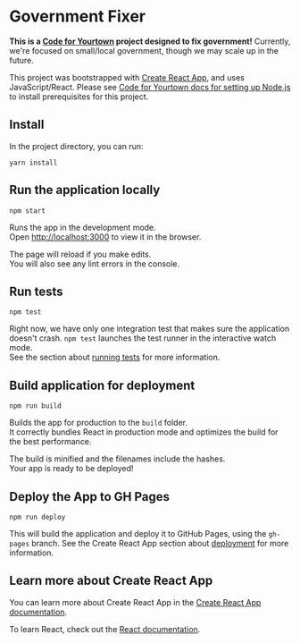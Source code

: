 # Government Fixer

**This is a [Code for Yourtown](https://yourtown.code) project designed to fix government!** Currently, we're focused on small/local government, though we may scale up in the future.

 This project was bootstrapped with [Create React App](https://github.com/facebook/create-react-app), and uses JavaScript/React. Please see [Code for Yourtown docs for setting up Node.js](https://yourtown.code/guides/setup/nodejs) to install prerequisites for this project.

## Install

In the project directory, you can run:

`yarn install`

## Run the application locally

`npm start`

Runs the app in the development mode.<br>
Open [http://localhost:3000](http://localhost:3000) to view it in the browser.

The page will reload if you make edits.<br>
You will also see any lint errors in the console.

## Run tests

`npm test`

Right now, we have only one integration test that makes sure the application doesn't crash. `npm test` launches the test runner in the interactive watch mode.<br>
See the section about [running tests](https://facebook.github.io/create-react-app/docs/running-tests) for more information.

## Build application for deployment

`npm run build`

Builds the app for production to the `build` folder.<br>
It correctly bundles React in production mode and optimizes the build for the best performance.

The build is minified and the filenames include the hashes.<br>
Your app is ready to be deployed!

## Deploy the App to GH Pages

`npm run deploy`

This will build the application and deploy it to GitHub Pages, using the `gh-pages` branch. See the Create React App section about [deployment](https://facebook.github.io/create-react-app/docs/deployment) for more information.

## Learn more about Create React App

You can learn more about Create React App in the [Create React App documentation](https://facebook.github.io/create-react-app/docs/getting-started).

To learn React, check out the [React documentation](https://reactjs.org/).
